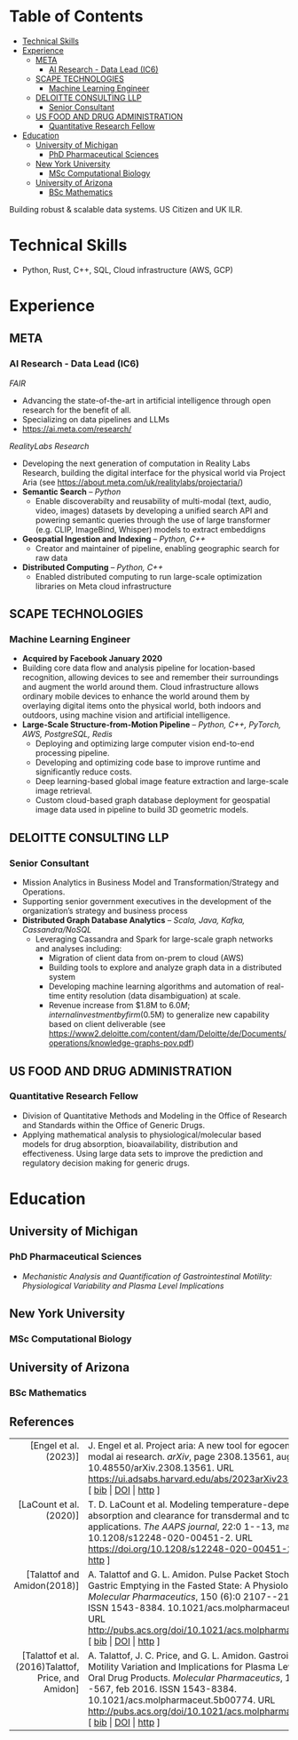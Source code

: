 
# Table of Contents

-   [Technical Skills](#orgbec1e69)
-   [Experience](#orgf005196)
    -   [META](#org481eaf3)
        -   [AI Research - Data Lead  (IC6)](#org78a2de0)
    -   [SCAPE TECHNOLOGIES](#orgbbab119)
        -   [Machine Learning Engineer](#orgbf8f0e9)
    -   [DELOITTE CONSULTING LLP](#orgcb59f9f)
        -   [Senior Consultant](#orgf25b26a)
    -   [US FOOD AND DRUG ADMINISTRATION](#orgeed7096)
        -   [Quantitative Research Fellow](#orgc37a526)
-   [Education](#org3a9817e)
    -   [University of Michigan](#org30563ee)
        -   [PhD Pharmaceutical Sciences](#orgf93b843)
    -   [New York University](#orga834967)
        -   [MSc Computational Biology](#org187d48e)
    -   [University of Arizona](#org4db7ace)
        -   [BSc Mathematics](#orga1e9e51)

Building robust & scalable data systems. US Citizen and UK ILR.


<a id="orgbec1e69"></a>

# Technical Skills

-   Python, Rust, C++, SQL, Cloud infrastructure (AWS, GCP)


<a id="orgf005196"></a>

# Experience


<a id="org481eaf3"></a>

## META


<a id="org78a2de0"></a>

### AI Research - Data Lead  (IC6)

*FAIR*

-   Advancing the state-of-the-art in artificial intelligence through open research for the benefit of all.
-   Specializing on data pipelines and LLMs
-   <https://ai.meta.com/research/>

*RealityLabs Research*

-   Developing the next generation of computation in Reality Labs Research, building the digital interface for the physical world via Project Aria (see <https://about.meta.com/uk/realitylabs/projectaria/>)
-   **Semantic Search** &#x2013; *Python*
    -   Enable discoverabilty and reusability of multi-modal (text, audio, video, images) datasets by developing a unified search API and powering semantic queries through the use of large transformer (e.g. CLIP, ImageBind, Whisper)  models to extract embeddigns
-   **Geospatial Ingestion and Indexing** &#x2013; *Python, C++*
    -   Creator and maintainer of pipeline, enabling geographic search for raw data
-   **Distributed Computing** &#x2013; *Python, C++*
    -   Enabled distributed computing to run large-scale optimization libraries on Meta cloud infrastructure


<a id="orgbbab119"></a>

## SCAPE TECHNOLOGIES


<a id="orgbf8f0e9"></a>

### Machine Learning Engineer

-   **Acquired by Facebook January 2020**
-   Building core data flow and analysis pipeline for location-based recognition, allowing devices to see and remember
    their surroundings and augment the world around them. Cloud infrastructure allows ordinary mobile devices to enhance
    the world around them by overlaying digital items onto the physical world, both indoors and outdoors, using machine vision
    and artificial intelligence.
-   **Large-Scale Structure-from-Motion Pipeline** &#x2013; *Python, C++, PyTorch, AWS, PostgreSQL, Redis*
    -   Deploying and optimizing large computer vision end-to-end processing pipeline.
    -   Developing and optimizing code base to improve runtime and significantly reduce costs.
    -   Deep learning-based global image feature extraction and large-scale image retrieval.
    -   Custom cloud-based graph database deployment for geospatial image data used in pipeline to build 3D geometric models.


<a id="orgcb59f9f"></a>

## DELOITTE CONSULTING LLP


<a id="orgf25b26a"></a>

### Senior Consultant

-   Mission Analytics in Business Model and Transformation/Strategy and Operations.
-   Supporting senior government executives in the development of the organization&rsquo;s
    strategy and business process
-   **Distributed Graph Database Analytics** &#x2013; *Scala, Java, Kafka, Cassandra/NoSQL*
    -   Leveraging Cassandra and Spark for large-scale graph networks and analyses including:
        -   Migration of client data from on-prem to cloud (AWS)
        -   Building tools to explore and analyze graph data in a distributed system
        -   Developing machine learning algorithms and automation of real-time entity resolution (data disambiguation) at scale.
        -   Revenue increase from $1.8M to $6.0M; internal investment by firm ($0.5M) to generalize new capability based on client deliverable (see <https://www2.deloitte.com/content/dam/Deloitte/de/Documents/operations/knowledge-graphs-pov.pdf>)


<a id="orgeed7096"></a>

## US FOOD AND DRUG ADMINISTRATION


<a id="orgc37a526"></a>

### Quantitative Research Fellow

-   Division of Quantitative Methods and Modeling in the Office of Research and Standards within the Office of Generic Drugs.
-   Applying mathematical analysis to physiological/molecular based models for drug absorption, bioavailability, distribution
    and effectiveness. Using large data sets to improve the prediction and regulatory decision making for generic drugs.


<a id="org3a9817e"></a>

# Education


<a id="org30563ee"></a>

## University of Michigan


<a id="orgf93b843"></a>

### PhD Pharmaceutical Sciences

-   *Mechanistic Analysis and Quantification of Gastrointestinal Motility: Physiological Variability and Plasma Level Implications*


<a id="orga834967"></a>

## New York University


<a id="org187d48e"></a>

### MSc Computational Biology


<a id="org4db7ace"></a>

## University of Arizona


<a id="orga1e9e51"></a>

### BSc Mathematics

<div id="bibliography">
<h2>References</h2>

</div>
<table>

<tr valign="top">
<td align="right" class="bibtexnumber">
[<a name="Engel2023">Engel et&nbsp;al.(2023)</a>]
</td>
<td class="bibtexitem">
J.&nbsp;Engel et&nbsp;al.
 Project aria: A new tool for egocentric multi-modal ai research.
 <em>arXiv</em>, page 2308.13561, aug 2023.
 10.48550/arXiv.2308.13561.
 URL <a href="https://ui.adsabs.harvard.edu/abs/2023arXiv230813561E/">https://ui.adsabs.harvard.edu/abs/2023arXiv230813561E/</a>.
[&nbsp;<a href="refs_bib.html#Engel2023">bib</a>&nbsp;| 
<a href="http://dx.doi.org/10.48550/arXiv.2308.13561">DOI</a>&nbsp;| 
<a href="https://ui.adsabs.harvard.edu/abs/2023arXiv230813561E/">http</a>&nbsp;]

</td>
</tr>


<tr valign="top">
<td align="right" class="bibtexnumber">
[<a name="lacount2020modeling">LaCount et&nbsp;al.(2020)</a>]
</td>
<td class="bibtexitem">
T.&nbsp;D. LaCount et&nbsp;al.
 Modeling temperature-dependent dermal absorption and clearance for
  transdermal and topical drug applications.
 <em>The AAPS journal</em>, 22:0 1--13, may 2020.
 10.1208/s12248-020-00451-2.
 URL <a href="https://doi.org/10.1208/s12248-020-00451-2">https://doi.org/10.1208/s12248-020-00451-2</a>.
[&nbsp;<a href="refs_bib.html#lacount2020modeling">bib</a>&nbsp;| 
<a href="http://dx.doi.org/10.1208/s12248-020-00451-2">DOI</a>&nbsp;| 
<a href="https://doi.org/10.1208/s12248-020-00451-2">http</a>&nbsp;]

</td>
</tr>


<tr valign="top">
<td align="right" class="bibtexnumber">
[<a name="Talattof2018">Talattof and Amidon(2018)</a>]
</td>
<td class="bibtexitem">
A.&nbsp;Talattof and G.&nbsp;L. Amidon.
 Pulse Packet Stochastic Model for Gastric Emptying in the Fasted
  State: A Physiological Approach.
 <em>Molecular Pharmaceutics</em>, 150 (6):0 2107--2115,
  jun 2018.
 ISSN 1543-8384.
 10.1021/acs.molpharmaceut.7b01077.
 URL <a href="http://pubs.acs.org/doi/10.1021/acs.molpharmaceut.7b01077">http://pubs.acs.org/doi/10.1021/acs.molpharmaceut.7b01077</a>.
[&nbsp;<a href="refs_bib.html#Talattof2018">bib</a>&nbsp;| 
<a href="http://dx.doi.org/10.1021/acs.molpharmaceut.7b01077">DOI</a>&nbsp;| 
<a href="http://pubs.acs.org/doi/10.1021/acs.molpharmaceut.7b01077">http</a>&nbsp;]

</td>
</tr>


<tr valign="top">
<td align="right" class="bibtexnumber">
[<a name="Talattof2016">Talattof et&nbsp;al.(2016)Talattof, Price, and Amidon</a>]
</td>
<td class="bibtexitem">
A.&nbsp;Talattof, J.&nbsp;C. Price, and G.&nbsp;L. Amidon.
 Gastrointestinal Motility Variation and Implications for Plasma
  Level Variation: Oral Drug Products.
 <em>Molecular Pharmaceutics</em>, 130 (2):0 557--567,
  feb 2016.
 ISSN 1543-8384.
 10.1021/acs.molpharmaceut.5b00774.
 URL <a href="http://pubs.acs.org/doi/10.1021/acs.molpharmaceut.5b00774">http://pubs.acs.org/doi/10.1021/acs.molpharmaceut.5b00774</a>.
[&nbsp;<a href="refs_bib.html#Talattof2016">bib</a>&nbsp;| 
<a href="http://dx.doi.org/10.1021/acs.molpharmaceut.5b00774">DOI</a>&nbsp;| 
<a href="http://pubs.acs.org/doi/10.1021/acs.molpharmaceut.5b00774">http</a>&nbsp;]

</td>
</tr>
</table>

